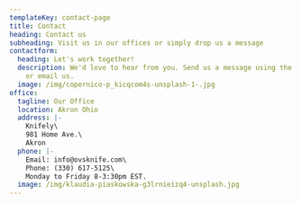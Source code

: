 ```yaml
---
templateKey: contact-page
title: Contact
heading: Contact us
subheading: Visit us in our offices or simply drop us a message
contactform:
  heading: Let's work together!
  description: We'd love to hear from you. Send us a message using the form below,
    or email us.
  image: /img/copernico-p_kicqcom4s-unsplash-1-.jpg
office:
  tagline: Our Office
  location: Akron Ohio
  address: |-
    Knifely\
    981 Home Ave.\
    Akron
  phone: |-
    Email: info@ovsknife.com\
    Phone: (330) 617-5125\
    Monday to Friday 8-3:30pm EST.
  image: /img/klaudia-piaskowska-g3lrnieizq4-unsplash.jpg
---
```


